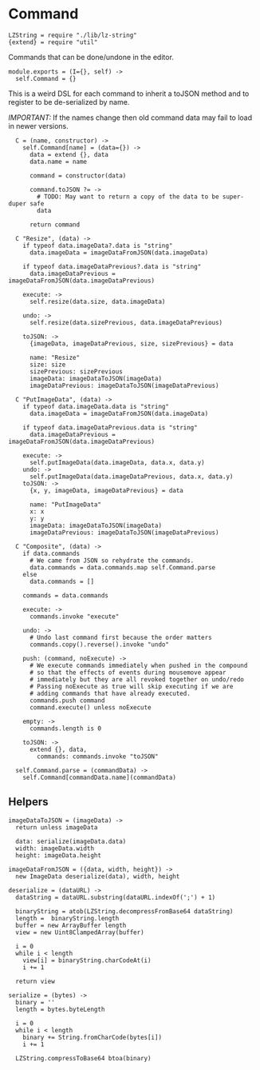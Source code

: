 Command
=======

    LZString = require "./lib/lz-string"
    {extend} = require "util"

Commands that can be done/undone in the editor.

    module.exports = (I={}, self) ->
      self.Command = {}

This is a weird DSL for each command to inherit a toJSON method and to register
to be de-serialized by name.

*IMPORTANT:* If the names change then old command data may fail to load in newer
versions.

      C = (name, constructor) ->
        self.Command[name] = (data={}) ->
          data = extend {}, data
          data.name = name

          command = constructor(data)

          command.toJSON ?= ->
            # TODO: May want to return a copy of the data to be super-duper safe
            data

          return command

      C "Resize", (data) ->
        if typeof data.imageData?.data is "string"
          data.imageData = imageDataFromJSON(data.imageData)

        if typeof data.imageDataPrevious?.data is "string"
          data.imageDataPrevious = imageDataFromJSON(data.imageDataPrevious)

        execute: ->
          self.resize(data.size, data.imageData)

        undo: ->
          self.resize(data.sizePrevious, data.imageDataPrevious)

        toJSON: ->
          {imageData, imageDataPrevious, size, sizePrevious} = data

          name: "Resize"
          size: size
          sizePrevious: sizePrevious
          imageData: imageDataToJSON(imageData)
          imageDataPrevious: imageDataToJSON(imageDataPrevious)

      C "PutImageData", (data) ->
        if typeof data.imageData.data is "string"
          data.imageData = imageDataFromJSON(data.imageData)

        if typeof data.imageDataPrevious.data is "string"
          data.imageDataPrevious = imageDataFromJSON(data.imageDataPrevious)

        execute: ->
          self.putImageData(data.imageData, data.x, data.y)
        undo: ->
          self.putImageData(data.imageDataPrevious, data.x, data.y)
        toJSON: ->
          {x, y, imageData, imageDataPrevious} = data

          name: "PutImageData"
          x: x
          y: y
          imageData: imageDataToJSON(imageData)
          imageDataPrevious: imageDataToJSON(imageDataPrevious)

      C "Composite", (data) ->
        if data.commands
          # We came from JSON so rehydrate the commands.
          data.commands = data.commands.map self.Command.parse
        else
          data.commands = []

        commands = data.commands

        execute: ->
          commands.invoke "execute"

        undo: ->
          # Undo last command first because the order matters
          commands.copy().reverse().invoke "undo"

        push: (command, noExecute) ->
          # We execute commands immediately when pushed in the compound
          # so that the effects of events during mousemove appear
          # immediately but they are all revoked together on undo/redo
          # Passing noExecute as true will skip executing if we are
          # adding commands that have already executed.
          commands.push command
          command.execute() unless noExecute

        empty: ->
          commands.length is 0

        toJSON: ->
          extend {}, data,
            commands: commands.invoke "toJSON"

      self.Command.parse = (commandData) ->
        self.Command[commandData.name](commandData)

Helpers
-------

    imageDataToJSON = (imageData) ->
      return unless imageData

      data: serialize(imageData.data)
      width: imageData.width
      height: imageData.height

    imageDataFromJSON = ({data, width, height}) ->
      new ImageData deserialize(data), width, height

    deserialize = (dataURL) ->
      dataString = dataURL.substring(dataURL.indexOf(';') + 1)

      binaryString = atob(LZString.decompressFromBase64 dataString)
      length =  binaryString.length
      buffer = new ArrayBuffer length
      view = new Uint8ClampedArray(buffer)

      i = 0
      while i < length
        view[i] = binaryString.charCodeAt(i)
        i += 1

      return view

    serialize = (bytes) ->
      binary = ''
      length = bytes.byteLength

      i = 0
      while i < length
        binary += String.fromCharCode(bytes[i])
        i += 1

      LZString.compressToBase64 btoa(binary)
